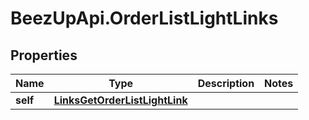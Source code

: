 # BeezUpApi.OrderListLightLinks

## Properties
Name | Type | Description | Notes
------------ | ------------- | ------------- | -------------
**self** | [**LinksGetOrderListLightLink**](LinksGetOrderListLightLink.md) |  | 


